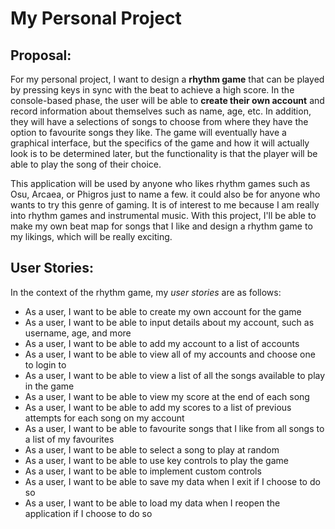 # My Personal Project

## Proposal:

For my personal project, I want to design a **rhythm game** that can be
played by pressing keys in sync with the beat to achieve a high score. In 
the console-based phase, the user will be able to **create their own account**
and record information about themselves such as name, age, etc. In
addition, they will have a selections of songs to choose from where they
have the option to favourite songs they like. The game will eventually have a graphical interface, but the specifics
of the game and how it will actually look is to be determined later, but the 
functionality is that the player will be able to play the song of their choice. 

This application will be used by anyone who likes rhythm games such as
Osu, Arcaea, or Phigros just to name a few. it could also be for
anyone who wants to try this genre of gaming. It is of interest
to me because I am really into rhythm games and instrumental music.
With this project, I'll be able to make my own beat map for songs that
I like and design a rhythm game to my likings, which will be really
exciting. 

## User Stories:
In the context of the rhythm game, my *user stories* are as follows: 
- As a user, I want to be able to create my own account for the game
- As a user, I want to be able to input details about my account, such as username, age, and more
- As a user, I want to be able to add my account to a list of accounts
- As a user, I want to be able to view all of my accounts and choose one to login to
- As a user, I want to be able to view a list of all the songs available to play in the game
- As a user, I want to be able to view my score at the end of each song
- As a user, I want to be able to add my scores to a list of previous attempts for each song on my account
- As a user, I want to be able to favourite songs that I like from all songs to a list of my favourites
- As a user, I want to be able to select a song to play at random
- As a user, I want to be able to use key controls to play the game
- As a user, I want to be able to implement custom controls
- As a user, I want to be able to save my data when I exit if I choose to do so
- As a user, I want to be able to load my data when I reopen the application if I choose to do so

